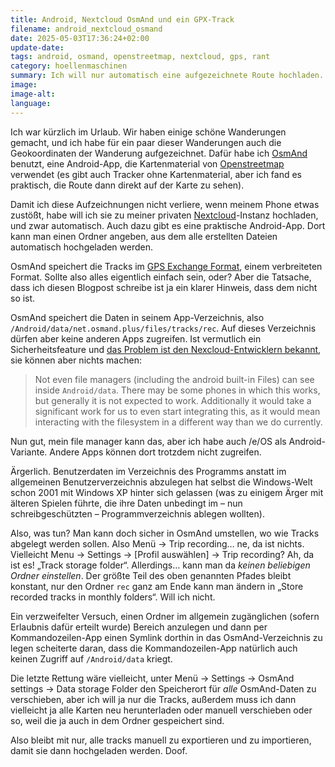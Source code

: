 ```yaml
---
title: Android, Nextcloud OsmAnd und ein GPX-Track
filename: android_nextcloud_osmand
date: 2025-05-03T17:36:24+02:00
update-date:
tags: android, osmand, openstreetmap, nextcloud, gps, rant
category: hoellenmaschinen
summary: Ich will nur automatisch eine aufgezeichnete Route hochladen. Und wenn der Prophet nicht zum Berg kommt, muss der Berg halt zum Propheten kommen. Dummerweise will sich auch der Berg keinen Millimeter bewegen.
image:
image-alt:
language:
---
```


Ich war kürzlich im Urlaub. Wir haben einige schöne Wanderungen gemacht, und ich habe für ein paar dieser Wanderungen auch die Geokoordinaten der Wanderung aufgezeichnet. Dafür habe ich [OsmAnd](https://osmand.net/) benutzt, eine Android-App, die Kartenmaterial von [Openstreetmap](https://www.openstreetmap.org) verwendet (es gibt auch Tracker ohne Kartenmaterial, aber ich fand es praktisch, die Route dann direkt auf der Karte zu sehen).

Damit ich diese Aufzeichnungen nicht verliere, wenn meinem Phone etwas zustößt, habe will ich sie zu meiner privaten [Nextcloud](https://nextcloud.com/)-Instanz hochladen, und zwar automatisch. Auch dazu gibt es eine praktische Android-App. Dort kann man einen Ordner angeben, aus dem alle erstellten Dateien automatisch hochgeladen werden.

OsmAnd speichert die Tracks im [GPS Exchange Format](https://de.wikipedia.org/wiki/GPS_Exchange_Format), einem verbreiteten Format. Sollte also alles eigentlich einfach sein, oder? Aber die Tatsache, dass ich diesen Blogpost schreibe ist ja ein klarer Hinweis, dass dem nicht so ist.

OsmAnd speichert die Daten in seinem App-Verzeichnis, also `/Android/data/net.osmand.plus/files/tracks/rec`. Auf dieses Verzeichnis dürfen aber keine anderen Apps zugreifen. Ist vermutlich ein Sicherheitsfeature und [das Problem ist den Nexcloud-Entwicklern bekannt](https://github.com/nextcloud/android/issues/10500), sie können aber nichts machen:

> Not even file managers (including the android built-in Files) can see inside `Android/data`. There may be some phones in which this works, but generally it is not expected to work. Additionally it would take a significant work for us to even start integrating this, as it would mean interacting with the filesystem in a different way than we do currently.

Nun gut, mein file manager kann das, aber ich habe auch /e/OS als Android-Variante. Andere Apps können dort trotzdem nicht zugreifen.

Ärgerlich. Benutzerdaten im Verzeichnis des Programms anstatt im allgemeinen Benutzerverzeichnis abzulegen hat selbst die Windows-Welt schon 2001 mit Windows XP hinter sich gelassen (was zu einigem Ärger mit älteren Spielen führte, die ihre Daten unbedingt im – nun schreibgeschützten – Programmverzeichnis ablegen wollten).

Also, was tun? Man kann doch sicher in OsmAnd umstellen, wo wie Tracks abgelegt werden sollen. Also Menü → Trip recording… ne, da ist nichts. Vielleicht Menu → Settings → [Profil auswählen] → Trip recording? Ah, da ist es! „Track storage folder“. Allerdings… kann man da _keinen beliebigen Ordner einstellen_. Der größte Teil des oben genannten Pfades bleibt konstant, nur den Ordner `rec` ganz am Ende kann man ändern in „Store recorded tracks in monthly folders“. Will ich nicht.

Ein verzweifelter Versuch, einen Ordner im allgemein zugänglichen (sofern Erlaubnis dafür erteilt wurde) Bereich anzulegen und dann per Kommandozeilen-App einen Symlink dorthin in das OsmAnd-Verzeichnis zu legen scheiterte daran, dass die Kommandozeilen-App natürlich auch keinen Zugriff auf `/Android/data` kriegt.

Die letzte Rettung wäre vielleicht, unter Menü → Settings → OsmAnd settings → Data storage Folder den Speicherort für _alle_ OsmAnd-Daten zu verschieben, aber ich will ja nur die Tracks, außerdem muss ich dann vielleicht ja alle Karten neu herunterladen oder manuell verschieben oder so, weil die ja auch in dem Ordner gespeichert sind.

Also bleibt mit nur, alle tracks manuell zu exportieren und zu importieren, damit sie dann hochgeladen werden. Doof.
